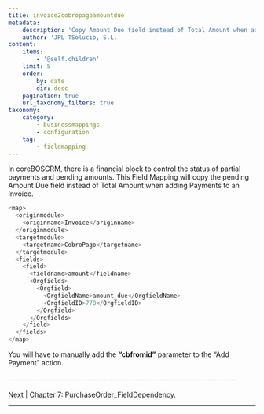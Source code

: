 ```yaml
---
title: invoice2cobropagoamountdue
metadata:
    description: 'Copy Amount Due field instead of Total Amount when adding Payments to Invoice in coreBOSCRM'
    author: 'JPL TSolucio, S.L.'
content:
    items:
        - '@self.children'
    limit: 5
    order:
        by: date
        dir: desc
    pagination: true
    url_taxonomy_filters: true
taxonomy:
    category:
        - businessmappings
        - configuration
    tag:
        - fieldmapping
---
```


In coreBOSCRM, there is a financial block to control the status of partial payments and pending amounts. This Field Mapping will copy the pending Amount Due field instead of Total Amount when adding Payments to an Invoice.

```php
<map>
  <originmodule>
    <originname>Invoice</originname>
  </originmodule>
  <targetmodule>
    <targetname>CobroPago</targetname>
  </targetmodule>
  <fields>
    <field>
      <fieldname>amount</fieldname>
      <Orgfields>
        <Orgfield>
          <OrgfieldName>amount_due</OrgfieldName>
          <OrgfieldID>778</OrgfieldID>
        </Orgfield>
      </Orgfields>
    </field>
  </fields>
</map>
```
<div class="notices red">
You will have to manually add the <strong>“cbfromid”</strong> parameter to the “Add Payment” action.
</div>


<br>
------------------------------------------------------------------------

[Next](http://localhost/coreBOSDocumentation/knowledge-base/configuration-store/businessmap/vendoraddresspo/id:bf9cdf3cc288cef021d4787827427125/store:configuration) | Chapter 7: PurchaseOrder_FieldDependency.

------------------------------------------------------------------------